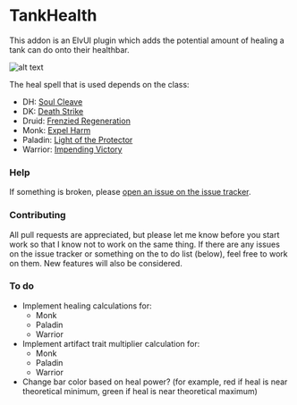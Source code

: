# TankHealth



This addon is an ElvUI plugin which adds the potential amount of healing a tank can do onto their healthbar.

![alt text](https://imgur.com/Q4xQXeE.png "TankHealth illustrative image")

The heal spell that is used depends on the class:

- DH: [Soul Cleave](http://www.wowhead.com/spell=203798/soul-cleave)
- DK: [Death Strike](http://www.wowhead.com/spell=49998/death-strike)
- Druid: [Frenzied Regeneration](http://www.wowhead.com/spell=22842/frenzied-regeneration)
- Monk: [Expel Harm](http://www.wowhead.com/spell=115072/expel-harm)
- Paladin: [Light of the Protector](http://www.wowhead.com/spell=184092/light-of-the-protector)
- Warrior: [Impending Victory](http://www.wowhead.com/spell=202168/impending-victory)

### Help

If something is broken, please [open an issue on the issue tracker](https://github.com/sunaurus/ElvUI_TankHealth/issues/new).

### Contributing

All pull requests are appreciated, but please let me know before you start work so that I know not to work on
the same thing. If there are any issues on the issue tracker or something on the to do list (below), feel free to
work on them. New features will also be considered.


### To do

- Implement healing calculations for:
  - Monk
  - Paladin
  - Warrior
- Implement artifact trait multiplier calculation for:
  - Monk
  - Paladin
  - Warrior
- Change bar color based on heal power? (for example, red if heal is near theoretical minimum, green if heal is near theoretical maximum)